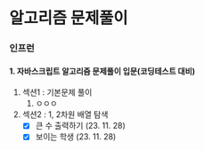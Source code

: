 알고리즘 문제풀이
===

### 인프런
#### 1. 자바스크립트 알고리즘 문제풀이 입문(코딩테스트 대비)
1. 섹션1 : 기본문제 풀이
   1. ㅇㅇㅇ 
2. 섹션2 : 1, 2차원 배열 탐색
   - [x] 큰 수 출력하기 (23. 11. 28)
   - [x] 보이는 학생 (23. 11. 28)
